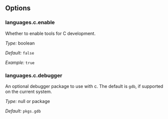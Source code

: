 [comment]: # (Do not edit this file as it is autogenerated. Go to docs/individual-docs if you want to make edits.)


[comment]: # (Please add your documentation on top of this line)

## Options

### languages\.c\.enable



Whether to enable tools for C development\.



*Type:*
boolean



*Default:*
` false `



*Example:*
` true `



### languages\.c\.debugger

An optional debugger package to use with c\.
The default is ` gdb `, if supported on the current system\.



*Type:*
null or package



*Default:*
` pkgs.gdb `

